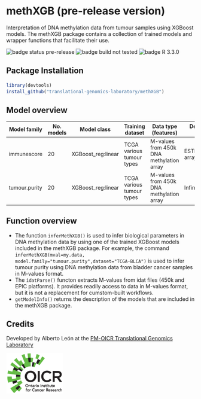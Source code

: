 # methXGB (pre-release version)
Interpretation of DNA methylation data from tumour samples using XGBoost models. The methXGB package contains a collection of trained models and wrapper functions that facilitate their use.

![badge status pre-release](https://img.shields.io/badge/status-pre--release-orange.svg)
![badge build not tested](https://img.shields.io/badge/build-not%20tested-lightgrey.svg)
![badge R 3.3.0](https://img.shields.io/badge/R%3E%3D-3.3.0-blue.svg)




## Package Installation

```r
library(devtools)
install_github("translational-genomics-laboratory/methXGB")
```

## Model overview

| Model family   | No. models | Model class        | Training dataset          | Data type (features)                     | Dependent variable (target) |
| -------------- | ---------- | ------------------ | ------------------------- | ---------------------------------------- | --------------------------- |
| immunescore    | 20         | XGBoost_reg:linear | TCGA various tumour types | M-values from 450k DNA methylation array | ESTIMATE.immunescore array  |
| tumour.purity  | 20         | XGBoost_reg:linear | TCGA various tumour types | M-values from 450k DNA methylation array | InfiniumPurify              |

## Function overview

* The function `inferMethXGB()` is used to infer biological parameters in DNA methylation data by using one of the trained XGBoost models included in the methXGB package. For example, the command `inferMethXGB(mval=my.data, model.family="tumour.purity",dataset="TCGA-BLCA")` is used to infer tumour purity  using DNA methylation data from bladder cancer samples in M-values format.
* The `idatParse()` functon extracts M-values from idat files (450k and EPIC platforms). It provides readily access to data in M-values format, but it is not a replacement for cumstom-built workflows.
* `getModelInfo()` returns the description of the models that are included in the methXGB package.

## Credits

Developed by Alberto León at the [PM-OICR Translational Genomics Laboratory](https://labs.oicr.on.ca/translational-genomics-laboratory)

[![link to OICR's main page](vignettes/OICR_logo.png)](https://oicr.on.ca)





